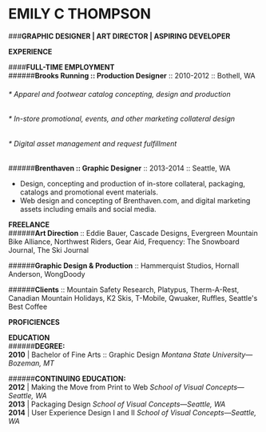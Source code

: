 # **EMILY C THOMPSON**  
###**GRAPHIC DESIGNER | ART DIRECTOR | ASPIRING DEVELOPER**

**EXPERIENCE**

####**FULL-TIME EMPLOYMENT**  
######**Brooks Running :: Production Designer** :: 2010-2012 :: Bothell, WA
###### * Apparel and footwear catalog concepting, design and production  
###### * In-store promotional, events, and other marketing collateral design  
###### * Digital asset management and request fulfillment   

######**Brenthaven :: Graphic Designer** :: 2013-2014 :: Seattle, WA
* Design, concepting and production of in-store collateral, packaging, catalogs and promotional event materials. 
* Web design and concepting of Brenthaven.com, and digital marketing assets including emails and social media.


**FREELANCE**  
######**Art Direction** :: Eddie Bauer, Cascade Designs, Evergreen Mountain Bike Alliance, Northwest Riders, Gear Aid, Frequency: The Snowboard Journal, The Ski Journal  

######**Graphic Design & Production** :: Hammerquist Studios, Hornall Anderson, WongDoody  

######**Clients** :: Mountain Safety Research, Platypus, Therm-A-Rest, Canadian Mountain Holidays, K2 Skis, T-Mobile, Qwuaker, Ruffles, Seattle's Best Coffee

**PROFICIENCES**


**EDUCATION**  
######**DEGREE:**  
**2010** | Bachelor of Fine Arts :: Graphic Design
_Montana State University—Bozeman, MT_

######**CONTINUING EDUCATION:**  
**2012** | Making the Move from Print to Web
_School of Visual Concepts—Seattle, WA_  
**2013** | Packaging Design
_School of Visual Concepts—Seattle, WA_  
**2014** | User Experience Design I and II
_School of Visual Concepts—Seattle, WA_



